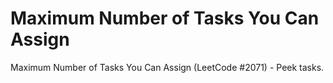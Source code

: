 # Maximum Number of Tasks You Can Assign

Maximum Number of Tasks You Can Assign (LeetCode #2071) - Peek tasks.
